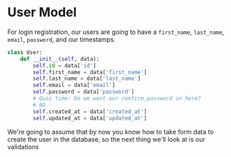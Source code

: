 # User Model

For login registration, our users are going to have a `first_name`, `last_name`, `email`, `password`, and our timestamps.

```py
class User:
    def __init__(self, data):
        self.id = data['id']
        self.first_name = data['first_name']
        self.last_name = data['last_name']
        self.email = data['email']
        self.password = data['password']
        # Quiz time: Do we want our confirm_password in here?
        # NO
        self.created_at = data['created_at']
        self.updated_at = data['updated_at']
```

We're going to assume that by now you know how to take form data to create the user in the database,
so the next thing we'll look at is our validations

